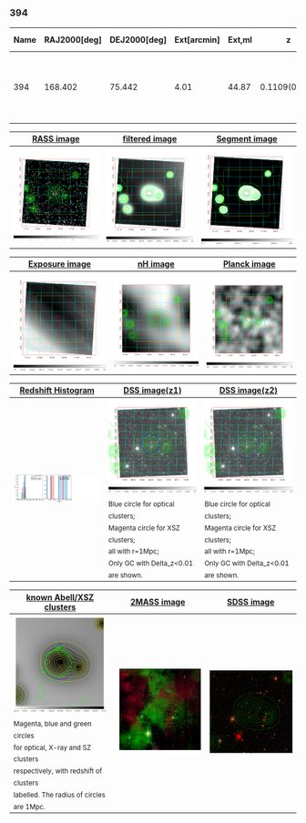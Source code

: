 <div STYLE="page-break-after: always;"></div>

### 394

|Name|RAJ2000[deg]|DEJ2000[deg] |Ext[arcmin]| Ext,ml | z | z_src| C|GC(XSZ,Delta_z<0.01)| GC(OPT,Delta_z<0.01)|GC| R_sig[arcmin] | R500[arcmin] | R500[Mpc]| CRsig[c/s] | CR500[c/s] |L500[1E44 erg/s]|F500[1E-12 erg/s/cm^2]| M500[1E14 Msun]|Tx[keV]|Cnt_sig|Beta|Rc[arcmin]|Comment|Alias|
|---|---|---|---|---|---|------|---|--------|---------|----------|---|---|---|---|---|---|---|---|---|---|---|---|---|---|
|394| 168.402| 75.442| 4.01| 44.87| 0.1109(0.009)| z1, z_opt| S| -| N, W| A, N, Tar, W| 8.800| 6.714| 0.814| 0.105(0.037)| 0.101(0.036)| 0.581(0.105)| 1.838(0.333)| 1.71(0.16)| 3.08(0.18)| 36.4| 0.886(-0.130+0.082)| 4.810(-0.904+0.764)| An SZ cluster with $z$ = 0.0791 and offset = 0.09 Mpc| t195|

|[RASS image](../image/394/394_img.pdf)|[filtered image](../image/394/394_fil.pdf)|[Segment image](../image/394/394_seg.pdf)|
|-------------------|--------------------|-------------------|
| <img src="../image/394/394_img.png" width="300">  | <img src="../image/394/394_fil.png" width="300">   | <img src="../image/394/394_seg.png" width="300">  |

|[Exposure image](../image/394/394_mex.pdf)| [nH image](../image/394/394_nh.pdf)| [Planck image](../image/394/394_p.pdf)|
|-------------------|--------------------|-------------------|
|<img src="../image/394/394_mex.png" width="300">   | <img src="../image/394/394_nh.png" width="300">    | <img src="../image/394/394_p.png" width="300"> |

|[Redshift Histogram](../image/394/394_zg.pdf) | [DSS image(z1)](../image/394/394_dss_z1.pdf)      |  [DSS image(z2)](../image/394/394_dss_z2.pdf)    |
|-------------------|--------------------|-------------------|
|<img src="../image/394/394_zg.png" width="300"> |<img src="../image/394/394_dss_z1.png" width="300"> <sub><br>Blue circle for optical clusters; <br>Magenta circle for XSZ clusters; <br>all with r=1Mpc; <br>Only GC with Delta_z<0.01 are shown. </sub>| <img src="../image/394/394_dss_z2.png" width="300"><sub><br>Blue circle for optical clusters; <br>Magenta circle for XSZ clusters; <br>all with r=1Mpc; <br>Only GC with Delta_z<0.01 are shown. </sub> |

|[known Abell/XSZ clusters](../image/394/394_gc.pdf) | [2MASS image](../image/394/394_2mass.pdf)      |[SDSS image](../image/394/394_sdss.pdf)   |
|-------------------|-------------------|-------------------|
|<img src=../image/394/394_gc.png width="300"> <br><sub>Magenta, blue and green circles <br>for optical, X-ray and SZ clusters <br>respectively, with redshift of clusters <br>labelled. The radius of circles <br>are 1Mpc.</sub>|<img src="../image/394/394_2mass.png" width="300">  | <img src="../image/394/394_sdss.png" width="300">  |




